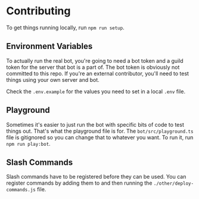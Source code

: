# Contributing

To get things running locally, run `npm run setup`.

## Environment Variables

To actually run the real bot, you're going to need a bot token and a guild token
for the server that bot is a part of. The bot token is obviously not committed
to this repo. If you're an external contributor, you'll need to test things
using your own server and bot.

Check the `.env.example` for the values you need to set in a local `.env` file.

## Playground

Sometimes it's easier to just run the bot with specific bits of code to test
things out. That's what the playground file is for. The `bot/src/playground.ts`
file is gitignored so you can change that to whatever you want. To run it, run
`npm run play:bot`.

## Slash Commands

Slash commands have to be registered before they can be used. You can register
commands by adding them to and then running the `./other/deploy-commands.js`
file.
